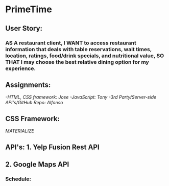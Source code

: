 # PrimeTime

## User Story:

### AS A restaurant client, I WANT to access restaurant information that deals with table reservations, wait times, location, ratings, food/drink specials, and nutritional value, SO THAT I may choose the best relative dining option for my experience.

## Assignments:

*-HTML, CSS framework:  Jose* 
*-JavaScript:   Tony*
*-3rd Party/Server-side API's/GitHub Repo:  Alfonso*

## CSS Framework:

*MATERIALIZE*
	

## API's:	1. Yelp Fusion Rest API
##	        2. Google Maps API

### Schedule:

